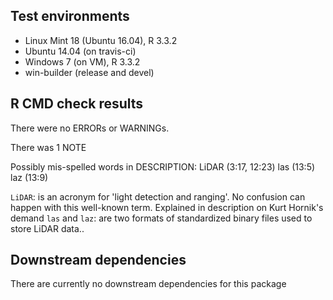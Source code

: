 ## Test environments
* Linux Mint 18 (Ubuntu 16.04), R 3.3.2
* Ubuntu 14.04 (on travis-ci)
* Windows 7 (on VM), R 3.3.2
* win-builder (release and devel)

## R CMD check results
There were no ERRORs or WARNINGs.

There was 1 NOTE

Possibly mis-spelled words in DESCRIPTION:
  LiDAR (3:17, 12:23)
  las (13:5)
  laz (13:9)
  
`LiDAR`: is an acronym for 'light detection and ranging'. No confusion can happen with this well-known term. Explained in description on Kurt Hornik's demand
`las` and `laz`: are two formats of standardized binary files used to store LiDAR data..

## Downstream dependencies
There are currently no downstream dependencies for this package
